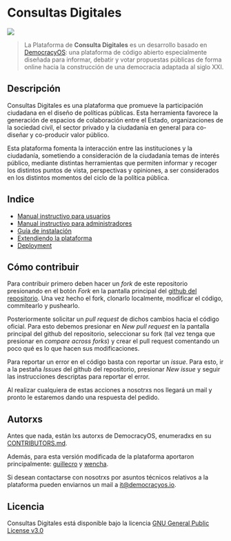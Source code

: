 # Consultas Digitales
![](https://github.com/DemocraciaEnRed/consultas-digitales/workflows/Docker%20Image%20CI/badge.svg)

> La Plataforma de **Consulta Digitales** es un desarrollo basado en [DemocracyOS](https://github.com/DemocracyOS/democracyos): una plataforma de código abierto especialmente diseñada para informar, debatir y votar propuestas públicas de forma online hacia la construcción de una democracia adaptada al siglo XXI.

## Descripción

Consultas Digitales es una plataforma que promueve la participación ciudadana en el diseño de políticas públicas.
Esta herramienta favorece la generación de espacios de colaboración entre el Estado, organizaciones de la sociedad civil, el sector privado y la ciudadanía en general para co-diseñar y co-producir valor público.

Esta plataforma fomenta la interacción entre las instituciones y la ciudadanía, sometiendo a consideración de la ciudadanía temas de interés público, mediante distintas herramientas que permiten informar y recoger los distintos puntos de vista, perspectivas y opiniones, a ser considerados en los distintos momentos del ciclo de la política pública.

## Indice

- [Manual instructivo para usuarios](/docs/manual-usuarios.md)
- [Manual instructivo para administradores](/docs/manual-admin.md)
- [Guía de instalación](/docs/development.md)
- [Extendiendo la plataforma](/docs/personalizacion.md)
- [Deployment](/deployment/README.md)

## Cómo contribuir
Para contribuir primero deben hacer un _fork_ de este repositorio presionando en el botón _Fork_ en la pantalla principal del [github del repositorio](https://github.com/DemocraciaEnRed/consultas-digitales). Una vez hecho el fork, clonarlo localmente, modificar el código, commitearlo y pushearlo.

Posteriormente solicitar un _pull request_ de dichos cambios hacia el código oficial. Para esto debemos presionar en _New pull request_ en la pantalla principal del github del repositorio, seleccionar su fork (tal vez tenga que presionar en _compare across forks_) y crear el pull request comentando un poco qué es lo que hacen sus modificaciones.

Para reportar un error en el código basta con reportar un _issue_. Para esto, ir a la pestaña _Issues_ del github del repositorio, presionar _New issue_ y seguir las instrucciones descriptas para reportar el error.

Al realizar cualquiera de estas acciones a nosotrxs nos llegará un mail y pronto le estaremos dando una respuesta del pedido.

## Autorxs
Antes que nada, están lxs autorxs de DemocracyOS, enumeradxs en su [CONTRIBUTORS.md](https://github.com/DemocracyOS/app/blob/master/CONTRIBUTORS.md).

Además, para esta versión modificada de la plataforma aportaron principalmente: [guillecro](https://github.com/guillecro) y [wencha](https://github.com/wencha).

Si desean contactarse con nosotrxs por asuntos técnicos relativos a la plataforma pueden enviarnos un mail a [it@democracyos.io](mailto:it@democracyos.io).

## Licencia

Consultas Digitales está disponible bajo la licencia [GNU General Public License v3.0](LICENSE)
